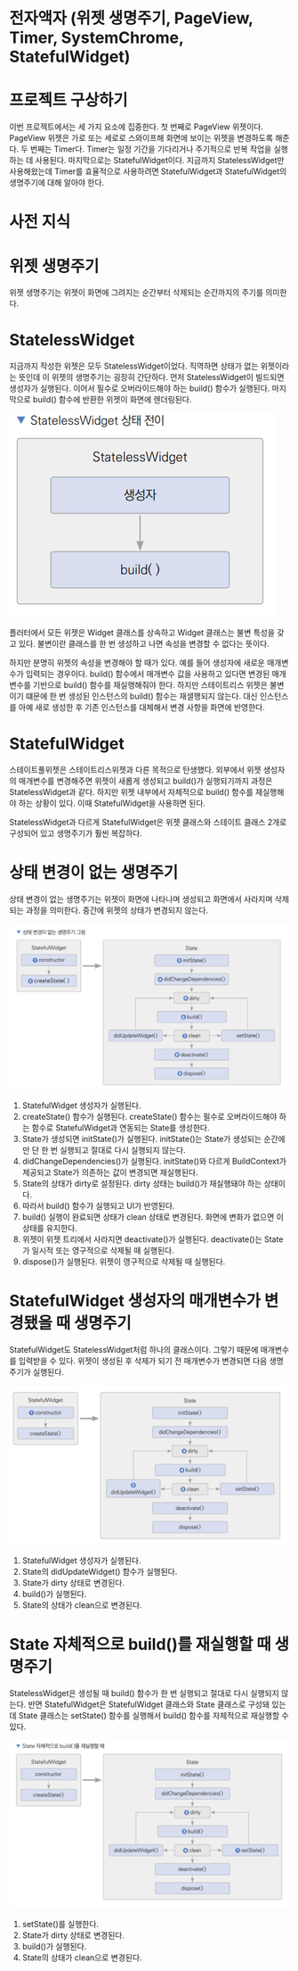 # **전자액자 (위젯 생명주기, PageView, Timer, SystemChrome, StatefulWidget)**  
# **프로젝트 구상하기**  
이번 프로젝트에서는 세 가지 요소에 집중한다. 첫 번째로 PageView 위젯이다. PageView 위젯은 가로 또는 세로로 스와이프해 
화면에 보이는 위젯을 변경하도록 해준다. 두 번째는 Timer다. Timer는 일정 기간을 기다리거나 주기적으로 반복 작업을 
실행하는 데 사용된다. 마지막으로는 StatefulWidget이다. 지금까지 StatelessWidget만 사용해왔는데 Timer를 효율적으로 
사용하려면 StatefulWidget과 StatefulWidget의 생명주기에 대해 알아야 한다.  
  
# **사전 지식**  
# **위젯 생명주기**  
위젯 생명주기는 위젯이 화면에 그려지는 순간부터 삭제되는 순간까지의 주기를 의미한다.  
  
# **StatelessWidget**  
지금까지 작성한 위젯은 모두 StatelessWidget이었다. 직역하면 상태가 없는 위젯이라는 뜻인데 이 위젯의 생명주기는 굉장히 
간단하다. 먼저 StatelessWidget이 빌드되면 생성자가 실행된다. 이어서 필수로 오버라이드해야 하는 build() 함수가 실행된다. 
마지막으로 build() 함수에 반환한 위젯이 화면에 렌더링된다.  
  
![img.png](image/img.png)  
  
플러터에서 모든 위젯은 Widget 클래스를 상속하고 Widget 클래스는 불변 특성을 갖고 있다. 불변이란 클래스를 한 번 생성하고 나면 
속성을 변경할 수 없다는 뜻이다.  
  
하지만 분명히 위젯의 속성을 변경해야 할 때가 있다. 예를 들어 생성자에 새로운 매개변수가 입력되는 경우이다. build() 함수에서 
매개변수 값을 사용하고 있다면 변경된 매개변수를 기반으로 build() 함수를 재실행해줘야 한다. 하지만 스테이트리스 위젯은 
불변이기 떄문에 한 번 생성된 인스턴스의 build() 함수는 재샐행되지 않는다. 대신 인스턴스를 아예 새로 생성한 후 기존 인스턴스를 
대체해서 변경 사항을 화면에 반영한다.  
  
# **StatefulWidget**  
스테이트풀위젯은 스테이트리스위젯과 다른 목적으로 탄생했다. 외부에서 위젯 생성자의 매개변수를 변경해주면 위젯이 새롭게 
생성되고 build()가 실행되기까지 과정은 StatelessWidget과 같다. 하지만 위젯 내부에서 자체적으로 build() 함수를 재실행해야 
하는 상황이 있다. 이때 StatefulWidget을 사용하면 된다.  
  
StatelessWidget과 다르게 StatefulWidget은 위젯 클래스와 스테이트 클래스 2개로 구성되어 있고 생명주기가 훨씬 복잡하다.  
  
# **상태 변경이 없는 생명주기**  
상태 변경이 없는 생명주기는 위젯이 화면에 나타나며 생성되고 화면에서 사라지며 삭제되는 과정을 의미한다. 중간에 위젯의 
상태가 변경되지 않는다.  
  
![img.png](image/img2.png)  
  
1. StatefulWidget 생성자가 실행된다.  
2. createState() 함수가 실행된다. createState() 함수는 필수로 오버라이드해야 하는 함수로 StatefulWidget과 연동되는 
State를 생성한다.  
3. State가 생성되면 initState()가 실행된다. initState()는 State가 생성되는 순간에만 단 한 번 실행되고 절대로 다시 
실행되지 않는다.  
4. didChangeDependencies()가 실행된다. initState()와 다르게 BuildContext가 제공되고 State가 의존하는 값이 변경되면 
재실행된다.  
5. State의 상태가 dirty로 설정된다. dirty 상태는 build()가 재실행돼야 하는 상태이다.  
6. 따라서 build() 함수가 실행되고 UI가 반영된다.  
7. build() 실행이 완료되면 상태가 clean 상태로 변경된다. 화면에 변화가 없으면 이 상태를 유지한다.  
8. 위젯이 위젯 트리에서 사라지면 deactivate()가 실행된다. deactivate()는 State가 일시적 또는 영구적으로 삭제될 때 실행된다.  
9. dispose()가 실행된다. 위젯이 영구적으로 삭제될 때 실행된다.  
  
# **StatefulWidget 생성자의 매개변수가 변경됐을 때 생명주기**  
StatefulWidget도 StatelessWidget처럼 하나의 클래스이다. 그렇기 때문에 매개변수를 입력받을 수 있다. 위젯이 생성된 
후 삭제가 되기 전 매개변수가 변경되면 다음 생명주기가 실행된다.  
  
![img.png](image/img3.png)  
  
1. StatefulWidget 생성자가 실행된다.  
2. State의 didUpdateWidget() 함수가 실행된다.  
3. State가 dirty 상태로 변경된다.  
4. build()가 실행된다.  
5. State의 상태가 clean으로 변경된다.  
  
# **State 자체적으로 build()를 재실행할 때 생명주기**  
StatelessWidget은 생성될 때 build() 함수가 한 번 실행되고 절대로 다시 실행되지 않는다. 반면 StatefulWidget은 
StatefulWidget 클래스와 State 클래스로 구성돼 있는데 State 클래스는 setState() 함수를 실행해서 build() 함수를 자체적으로 
재실행할 수 있다.  
  
![img.png](image/img4.png)  
  
1. setState()를 실행한다.  
2. State가 dirty 상태로 변경된다.  
3. build()가 실행된다.  
4. State의 상태가 clean으로 변경된다.  
  
